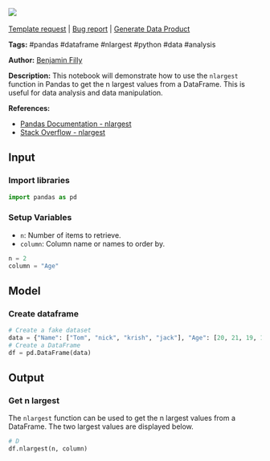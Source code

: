 <a href="https://app.naas.ai/user-redirect/naas/downloader?url=https://raw.githubusercontent.com/jupyter-naas/awesome-notebooks/master/Pandas/Pandas_Get_n_largest.ipynb" target="_parent"><img src="https://naasai-public.s3.eu-west-3.amazonaws.com/Open_in_Naas_Lab.svg"/></a><br><br><a href="https://github.com/jupyter-naas/awesome-notebooks/issues/new?assignees=&labels=&template=template-request.md&title=Tool+-+Action+of+the+notebook+">Template request</a> | <a href="https://github.com/jupyter-naas/awesome-notebooks/issues/new?assignees=&labels=bug&template=bug_report.md&title=Pandas+-+Get+n+largest:+Error+short+description">Bug report</a> | <a href="https://app.naas.ai/user-redirect/naas/downloader?url=https://raw.githubusercontent.com/jupyter-naas/awesome-notebooks/master/Naas/Naas_Start_data_product.ipynb" target="_parent">Generate Data Product</a>

**Tags:** #pandas #dataframe #nlargest #python #data #analysis

**Author:** [Benjamin Filly](https://www.linkedin.com/in/benjamin-filly-05427727a/)

**Description:** This notebook will demonstrate how to use the `nlargest` function in Pandas to get the n largest values from a DataFrame. This is useful for data analysis and data manipulation.

**References:**
- [Pandas Documentation - nlargest](https://pandas.pydata.org/docs/reference/api/pandas.DataFrame.nlargest.html)
- [Stack Overflow - nlargest](https://stackoverflow.com/questions/15741759/find-maximum-value-of-a-column-and-return-the-corresponding-row-values-using-pan)

## Input

### Import libraries


```python
import pandas as pd
```

### Setup Variables

- `n`: Number of items to retrieve.
- `column`: Column name or names to order by.


```python
n = 2
column = "Age"
```

## Model

### Create dataframe


```python
# Create a fake dataset
data = {"Name": ["Tom", "nick", "krish", "jack"], "Age": [20, 21, 19, 18]}
# Create a DataFrame
df = pd.DataFrame(data)
```

## Output

### Get n largest

The `nlargest` function can be used to get the n largest values from a DataFrame. The two largest values are displayed below.


```python
# D
df.nlargest(n, column)
```

 
